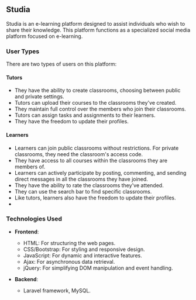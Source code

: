 ## Studia

Studia is an e-learning platform designed to assist individuals who wish to share their knowledge. This platform functions as a specialized social media platform focused on e-learning.

### User Types

There are two types of users on this platform:

#### Tutors

- They have the ability to create classrooms, choosing between public and private settings.
- Tutors can upload their courses to the classrooms they've created.
- They maintain full control over the members who join their classrooms.
- Tutors can assign tasks and assignments to their learners.
- They have the freedom to update their profiles.

#### Learners

- Learners can join public classrooms without restrictions. For private classrooms, they need the classroom's access code.
- They have access to all courses within the classrooms they are members of.
- Learners can actively participate by posting, commenting, and sending direct messages in all the classrooms they have joined.
- They have the ability to rate the classrooms they've attended.
- They can use the search bar to find specific classrooms.
- Like tutors, learners also have the freedom to update their profiles.
- 
### Technologies Used

- **Frontend**:
  - HTML: For structuring the web pages.
  - CSS/Bootstrap: For styling and responsive design.
  - JavaScript: For dynamic and interactive features.
  - Ajax: For asynchronous data retrieval.
  - jQuery: For simplifying DOM manipulation and event handling.

- **Backend**:
  - Laravel framework, MySQL.
